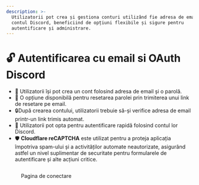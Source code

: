 ```yaml
---
description: >-
  Utilizatorii pot crea și gestiona conturi utilizând fie adresa de email, fie
  contul Discord, beneficiind de opțiuni flexibile și sigure pentru
  autentificare și administrare.
---
```


# 🔓 Autentificarea cu email si OAuth Discord

* 🔑  Utilizatorii își pot crea un cont folosind adresa de email și o parolă.
* 🔄 O opțiune disponibilă pentru resetarea parolei prin trimiterea unui link de resetare pe email.
* 🔒După crearea contului, utilizatorii trebuie să-și verifice adresa de email printr-un link trimis automat.
* 🔗 Utilizatorii pot opta pentru autentificare rapidă folosind contul lor Discord.
* 🛡️  **Cloudflare reCAPTCHA** este utilizat pentru a proteja aplicația împotriva spam-ului și a activităților automate neautorizate, asigurând astfel un nivel suplimentar de securitate pentru formularele de autentificare și alte acțiuni critice.

<figure><img src="broken-reference" alt=""><figcaption><p>Pagina de conectare</p></figcaption></figure>
